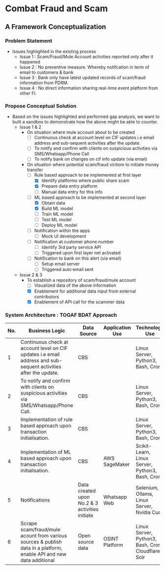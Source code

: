 # Combat Fraud and Scam
## A Framework Conceptualization
### Problem Statement
- Issues highlighted in the existing process
    - Issue 1 : Scam/Fraud/Mule Account activities reported only after it happened
    - Issue 2 : No preventive measure. Whereby notifcation in term of email to customers & bank
    - Issue 3 : Bank only have latest updated records of scam/fraud information from PDRM. 
    - Issue 4 : No direct information sharing real-time event platform from other FI. 

### Propose Conceptual Solution
- Based on the issues highlighted and performed gap analysis, we want to built a sandbox to demonstrate how the above might be able to counter.
    - Issue 1 & 2
        - On situation where mule account about to be created
            - [ ] Continuous check at account level on CIF updates i.e email address and sub-sequent activities after the update.
            - [ ] To notify and confirm with clients on suspicious activities via SMS/Whatsapp/Phone Call
            - [ ] To notify bank on changes on cif info update (via email)
        - On situation where potential scam/fraud victiom to initiate money transfer
            - [ ] Rule based approach to be implemented at first layer
                - [x] Identify platforms where public share scam
                - [x] Prepare data entry platform
                - [ ] Manual data entry for this info 
            - [ ] ML based approach to be implemented at second layer
                - [x] Obtain data
                - [x] Build ML model
                - [ ] Train ML model
                - [ ] Test ML model
                - [ ] Deploy ML model     
            - [ ] Notification within the apps
                - [ ] Mock UI development
            - [ ] Notification at customer phone number
                - [ ] Identify 3rd party service API
                - [ ] Triggered upon first layer net activated
            - [ ] Notification to bank on this alert (via email)
                - [ ] Setup email server
                - [ ] Triggered auto email sent    

    - Issue 2 & 3
        - To establish a repository of scam/fraud/mule account
            - [ ] Visualized data of the above information
            - [x] Enablement for additional data input from external contributors
            - [x] Enablement of API call for the scammer data

### System Architecture : TOGAF BDAT Approach

| No. |Business Logic| Data Source | Application Use | Technology Use  |
--|------------|-------------|-----------------|-----------------|
|1|Continuous check at account level on CIF updates i.e email address and sub-sequent activities after the update.| CBS | | Linux Server, Python3, Bash, Cron |
|2|To notify and confirm with clients on suspicious activities via SMS/Whatsapp/Phone Call.|CBS| | Linux Server, Python3, Bash, Cron |
|3|Implementation of rule based approach upon transaction initialisation. | CBS| | Linux Server, Python3, Bash, Cron|
|4|Implementation of ML based approach upon transaction initialisation. | CBS| AWS SageMaker  | Scikit-Learn, Linux Server, Python3, Bash, Cron |
|5|Notifications | Data created upon No.2 & 3 activities initiate | Whatsapp Web| Selenium, Ollama, Linux Server, Nvidia Cuda |
|6|Scrape scam/fraud/mule acount from various sources & publish data in a platform, enable API and new data additional | Open source data| OSINT Platform | Linux Server, Python3, Bash, Cron, Cloudflare, Solr|
